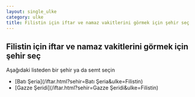 ```yaml
---
layout: single_ulke
category: ulke
title: Filistin için iftar ve namaz vakitlerini görmek için şehir seç
---
```



## Filistin için iftar ve namaz vakitlerini görmek için şehir seç

Aşağıdaki listeden bir şehir ya da semt seçin


* [Batı Şeria](/iftar.html?sehir=Batı Şeria&ulke=Filistin)
* [Gazze Şeridi](/iftar.html?sehir=Gazze Şeridi&ulke=Filistin)
